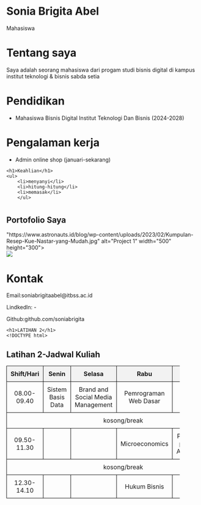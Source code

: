 <!DOCTYPE html>
<html lang="id">
<head>
    <meta charset="UTF-8">
    <meta name="viewport" content="width=device-width, initial-scale=1.0">
    <title>Latihan</title>
</head>
<body>
    <h1>Sonia Brigita Abel </h1>
<P>Mahasiswa </P>

</head>
<body>
      <h1>Tentang saya</h1>
      <p>Saya adalah seorang mahasiswa dari progam studi bisnis digital di kampus institut teknologi & bisnis sabda setia</p>
<head>
<body>
    <h1>Pendidikan</h1>
    <ul>
        <li>Mahasiswa Bisnis Digital Institut Teknologi Dan Bisnis (2024-2028)</li>
        </ul>


</body>
</head>
<h1>Pengalaman kerja</h1>
<ul>
    <li>Admin online shop (januari-sekarang)</li>
    </ul>

    <h1>Keahlian</h1>
    <ul>
        <li>menyanyi</li>
        <li>hitung-hitung</li>
        <li>memasak</li>
        </ul>

<h1></h1>
   <section id="portofolio">
        <h2>Portofolio Saya</h2>"https://www.astronauts.id/blog/wp-content/uploads/2023/02/Kumpulan-Resep-Kue-Nastar-yang-Mudah.jpg" alt="Project 1" width="500" height="300">
    </section>
        <img src=
<head>
<body>
    <h1>Kontak</h1>
    <p>Email:soniabrigitaabel@itbss.ac.id</p>
    <p>Lindkedln: - </p>
    <p>Github:github.com/soniabrigita</p>
    

    <h1>LATIHAN 2</h1>
    <!DOCTYPE html>
<html lang="id">
<head>
    <meta charset="UTF-8">
    <meta name="viewport" content="width=device-width, initial-scale=1.0">
    <title>Jadwal Kuliah</title>
    <style>
        table {
            width: 90%;
            border-collapse: collapse;
        }
        th, td {
            border: 1px solid black;
            padding: 10px;
            text-align: center;
        }
        th {
            background-color: #f2f2f2;
        }
    </style>
</head>
<body>
    <h2> Latihan 2-Jadwal Kuliah</h2>
    <table>
        <tr>
            <th>Shift/Hari</th>
            <th>Senin</th>
            <th>Selasa</th>
            <th>Rabu</th>
            <th>Kamis</th>
            <th>Jumat</th>
        </tr>
        <tr>
            <td>08.00-09.40</td>
            <td>Sistem Basis Data</td>
            <td>Brand and Social Media Management</td>
            <td>Pemrograman Web Dasar</td>
            <td></td>
            <td>Statistika Bisnis</td>
        </tr>
        <tr>
            <td colspan="6">kosong/break</td>
        </tr>
        <tr>
            <td>09.50-11.30</td>
            <td></td>
            <td></td>
            <td>Microeconomics</td>
            <td>Prinsip-prinsip Akuntasi</td>
            <td></td>
        </tr>
        <tr>
            <td colspan="6">kosong/break</td>
        </tr>
        <tr>
            <td>12.30-14.10</td>
            <td></td>
            <td></td>
            <td>Hukum Bisnis</td>
            <td></td>
            <td></td>
        </tr>
    </table>
</body>
</html>
    
